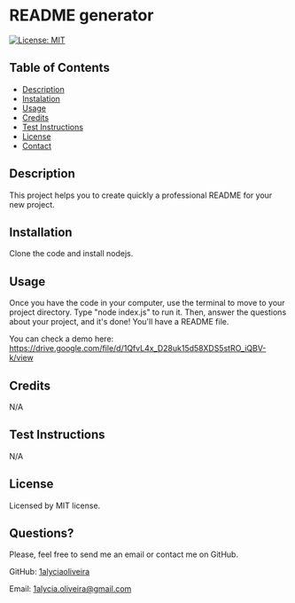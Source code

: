 # README generator

[![License: MIT](https://img.shields.io/badge/License-MIT-yellow.svg)](https://opensource.org/licenses/MIT)
  
## Table of Contents
* [Description](#description)
* [Instalation](#instalation)
* [Usage](#usage)
* [Credits](#credits)
* [Test Instructions](#test-instructions)
* [License](#license)
* [Contact](#contact)

## Description
This project helps you to create quickly a professional README for your new project.

## Installation
Clone the code and install nodejs.

## Usage
Once you have the code in your computer, use the terminal to move to your project directory. Type "node index.js" to run it.  Then, answer the questions about your project, and it's done! You'll have a README file.

You can check a demo here: https://drive.google.com/file/d/1QfvL4x_D28uk15d58XDS5stRO_iQBV-k/view

## Credits
N/A

## Test Instructions
N/A


## License
Licensed by MIT license.

## Questions?
Please, feel free to send me an email or contact me on GitHub.

GitHub: [1alyciaoliveira](https://github.com/1alyciaoliveira)

Email: 1alycia.oliveira@gmail.com
